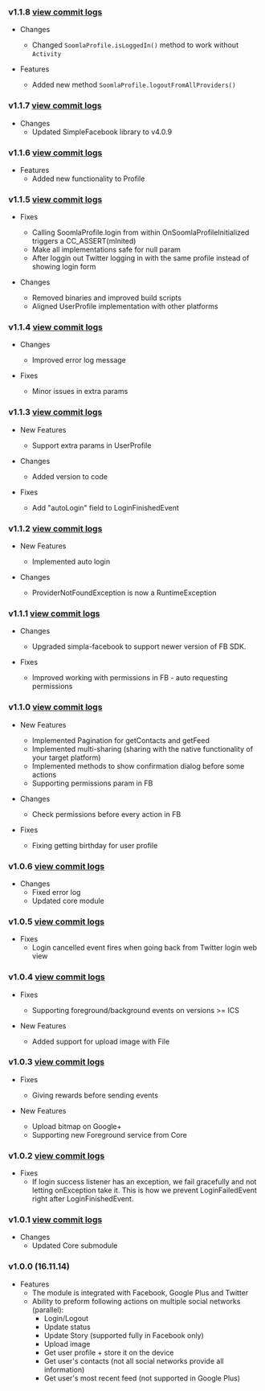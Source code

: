 ### v1.1.8 [view commit logs](https://github.com/soomla/android-profile/compare/v1.1.7...v1.1.8)

* Changes
  * Changed `SoomlaProfile.isLoggedIn()` method to work without `Activity`

* Features
  * Added new method `SoomlaProfile.logoutFromAllProviders()`

### v1.1.7 [view commit logs](https://github.com/soomla/android-profile/compare/v1.1.6...v1.1.7)

* Changes
  * Updated SimpleFacebook library to v4.0.9

### v1.1.6 [view commit logs](https://github.com/soomla/android-profile/compare/v1.1.5...v1.1.6)

* Features 
  * Added new functionality to Profile

### v1.1.5 [view commit logs](https://github.com/soomla/android-profile/compare/v1.1.4...v1.1.5)

* Fixes
  * Calling SoomlaProfile.login from within OnSoomlaProfileInitialized triggers a CC_ASSERT(mInited)
  * Make all implementations safe for null param
  * After loggin out Twitter logging in with the same profile instead of showing login form

* Changes
  * Removed binaries and improved build scripts
  * Aligned UserProfile implementation with other platforms

### v1.1.4 [view commit logs](https://github.com/soomla/android-profile/compare/v1.1.3...v1.1.4)

* Changes
  * Improved error log message

* Fixes
  * Minor issues in extra params

### v1.1.3 [view commit logs](https://github.com/soomla/android-profile/compare/v1.1.2...v1.1.3)

* New Features
  * Support extra params in UserProfile

* Changes
  * Added version to code

* Fixes
  * Add "autoLogin" field to LoginFinishedEvent

### v1.1.2 [view commit logs](https://github.com/soomla/android-profile/compare/v1.1.1...v1.1.2)

* New Features
  * Implemented auto login

* Changes
  * ProviderNotFoundException is now a RuntimeException

### v1.1.1 [view commit logs](https://github.com/soomla/android-profile/compare/v1.1.0...v1.1.1)

* Changes
  * Upgraded simpla-facebook to support newer version of FB SDK.

* Fixes
  * Improved working with permissions in FB - auto requesting permissions

### v1.1.0 [view commit logs](https://github.com/soomla/android-profile/compare/v1.0.6...v1.1.0)

* New Features
  * Implemented Pagination for getContacts and getFeed
  * Implemented multi-sharing (sharing with the native functionality of your target platform)
  * Implemented methods to show confirmation dialog before some actions
  * Supporting permissions param in FB

* Changes
  * Check permissions before every action in FB

* Fixes
  * Fixing getting birthday for user profile

### v1.0.6 [view commit logs](https://github.com/soomla/android-profile/compare/v1.0.5...v1.0.6)

* Changes
  * Fixed error log
  * Updated core module

### v1.0.5 [view commit logs](https://github.com/soomla/android-profile/compare/v1.0.4...v1.0.5)

* Fixes
  * Login cancelled event fires when going back from Twitter login web view

### v1.0.4 [view commit logs](https://github.com/soomla/android-profile/compare/v1.0.3...v1.0.4)

* Fixes
  * Supporting foreground/background events on versions >= ICS

* New Features
  * Added support for upload image with File

### v1.0.3 [view commit logs](https://github.com/soomla/android-profile/compare/v1.0.2...v1.0.3)

* Fixes
  * Giving rewards before sending events

* New Features
  * Upload bitmap on Google+
  * Supporting new Foreground service from Core

### v1.0.2 [view commit logs](https://github.com/soomla/android-profile/compare/v1.0.1...v1.0.2)

* Fixes
  * If login success listener has an exception, we fail gracefully and not letting onException take it. This is how we prevent LoginFailedEvent right after LoginFinishedEvent.

### v1.0.1 [view commit logs](https://github.com/soomla/android-profile/compare/v1.0.0...v1.0.1)
* Changes
  * Updated Core submodule

### v1.0.0 (16.11.14)
* Features
  * The module is integrated with Facebook, Google Plus and Twitter
  * Ability to preform following actions on multiple social networks (parallel):
    * Login/Logout
    * Update status
    * Update Story (supported fully in Facebook only)
    * Upload image
    * Get user profile + store it on the device
    * Get user's contacts (not all social networks provide all information)
    * Get user's most recent feed (not supported in Google Plus)
